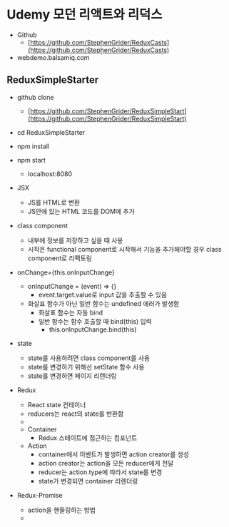 # Udemy 모던 리액트와 리덕스

* Github
    * [https://github.com/StephenGrider/ReduxCasts](https://github.com/StephenGrider/ReduxCasts)
* webdemo.balsamiq.com

## ReduxSimpleStarter

* github clone
    * [https://github.com/StephenGrider/ReduxSimpleStart](https://github.com/StephenGrider/ReduxSimpleStart)
* cd ReduxSimpleStarter
* npm install
* npm start
    * localhost:8080

* JSX
    * JS를 HTML로 변환
    * JS안에 있는 HTML 코드를 DOM에 추가
* class component
    * 내부에 정보를 저장하고 싶을 때 사용
    * 시작은 functional component로 시작해서 기능을 추가해야할 경우 class component로 리팩토링
* onChange={this.onInputChange}
    * onInputChange = (event) => {}
        * event.target.value로 input 값을 추출할 수 있음
    * 화살표 함수가 아닌 일반 함수는 undefined 에러가 발생함
        * 화살표 함수는 자동 bind
        * 일반 함수는 함수 호출할 때 bind(this) 입력
            * this.onInputChange.bind(this)
* state
    * state를 사용하려면 class component를 사용
    * state를 변경하기 위해선 setState 함수 사용
    * state를 변경하면 페이지 리렌더링

* Redux
    * React state 컨테이너
    * reducers는 react의 state를 반환함
    * 
    * Container
        * Redux 스테이트에 접근하는 컴포넌트
    * Action
        * container에서 이벤트가 발생하면 action creator를 생성
        * action creator는 action을 모든 reducer에게 전달
        * reducer는 action.type에 따라서 state를 변경
        * state가 변경되면 container 리렌더링
* Redux-Promise
    * action을 핸들링하는 방법
    * 